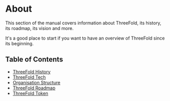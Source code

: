 <h1> About </h1>

This section of the manual covers information about ThreeFold, its history, its roadmap, its vision and more.

It's a good place to start if you want to have an overview of ThreeFold since its beginning.

<h2> Table of Contents </h2>
   
- [ThreeFold History](./threefold_history.md)
- [ThreeFold Tech](./threefold_tech.md)
- [Organisation Structure](./orgstructure.md)
- [ThreeFold Roadmap](./roadmap/roadmap_readme.md)
- [ThreeFold Token](./token_overview/token_overview.md)